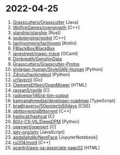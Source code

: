 # 2022-04-25

1. [Grasscutters/Grasscutter](https://github.com/Grasscutters/Grasscutter "A server software reimplementation for a certain anime game.") [Java]
2. [WolfireGames/overgrowth](https://github.com/WolfireGames/overgrowth "Open Source codebase of the game Overgrowth by Wolfire Games LLC") [C++]
3. [starship/starship](https://github.com/starship/starship "☄🌌️ The minimal, blazing-fast, and infinitely customizable prompt for any shell!") [Rust]
4. [godotengine/godot](https://github.com/godotengine/godot "Godot Engine – Multi-platform 2D and 3D game engine") [C++]
5. [tachiyomiorg/tachiyomi](https://github.com/tachiyomiorg/tachiyomi "Free and open source manga reader for Android.") [Kotlin]
6. [FBlackBox/BlackBox](https://github.com/FBlackBox/BlackBox "BlackBox is a virtual engine, it can clone and run virtual application on Android, users don't have to install APK file to run the application on devices. BlackBox control all virtual applications, so you can do anything you want by using BlackBox.") 
7. [janestreet/magic-trace](https://github.com/janestreet/magic-trace "magic-trace collects and displays high-resolution traces of what a process is doing") [OCaml]
8. [Dimbreath/GenshinData](https://github.com/Dimbreath/GenshinData "Repository containing the game data for the game Genshin Impact.") 
9. [Grasscutters/Grasscutter-Protos](https://github.com/Grasscutters/Grasscutter-Protos "Protobuf files for Grasscutter") 
10. [stylegan-human/StyleGAN-Human](https://github.com/stylegan-human/StyleGAN-Human "StyleGAN-Human: A Data-Centric Odyssey of Human Generation") [Python]
11. [Z4nzu/hackingtool](https://github.com/Z4nzu/hackingtool "ALL IN ONE Hacking Tool For Hackers") [Python]
12. [urfave/cli](https://github.com/urfave/cli "A simple, fast, and fun package for building command line apps in Go") [Go]
13. [ClemensElflein/OpenMower](https://github.com/ClemensElflein/OpenMower "Let's upgrade cheap off-the-shelf robotic mowers to modern, smart RTK GPS based lawn mowing robots!") [HTML]
14. [raysan5/raylib](https://github.com/raysan5/raylib "A simple and easy-to-use library to enjoy videogames programming") [C]
15. [radioegor146/gi-bin-output](https://github.com/radioegor146/gi-bin-output "Almost™ full Genshin Impact BinOutput data") 
16. [kamranahmedse/developer-roadmap](https://github.com/kamranahmedse/developer-roadmap "Roadmap to becoming a developer in 2022") [TypeScript]
17. [bradtraversy/50projects50days](https://github.com/bradtraversy/50projects50days "50+ mini web projects using HTML, CSS & JS") [CSS]
18. [qbittorrent/qBittorrent](https://github.com/qbittorrent/qBittorrent "qBittorrent BitTorrent client") [C++]
19. [hashcat/hashcat](https://github.com/hashcat/hashcat "World's fastest and most advanced password recovery utility") [C]
20. [BGU-CS-VIL/DeepDPM](https://github.com/BGU-CS-VIL/DeepDPM "DeepDPM: Deep Clustering With An Unknown Number of Clusters [CVPR 2022]") [Python]
21. [openwrt/openwrt](https://github.com/openwrt/openwrt "This repository is a mirror of https://git.openwrt.org/openwrt/openwrt.git It is for reference only and is not active for check-ins. We will continue to accept Pull Requests here. They will be merged via staging trees then into openwrt.git.") [C]
22. [iptv-org/iptv](https://github.com/iptv-org/iptv "Collection of publicly available IPTV channels from all over the world") [JavaScript]
23. [abdallahdib/NextFace](https://github.com/abdallahdib/NextFace "A high-fidelity 3D face reconstruction library from monocular RGB image(s)") [JupyterNotebook]
24. [rui314/mold](https://github.com/rui314/mold "mold: A Modern Linker") [C++]
25. [acantril/aws-sa-associate-saac02](https://github.com/acantril/aws-sa-associate-saac02 "Course Files for AWS Certified Solutions Architect Certification Course (SAAC02) - Adrian Cantrill") [HTML]
